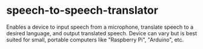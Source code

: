 # speech-to-speech-translator
Enables a device to input speech from a microphone, translate speech to a desired language, and output translated speech. Device can vary but is best suited for small, portable computers like "Raspberry Pi", "Arduino", etc.
